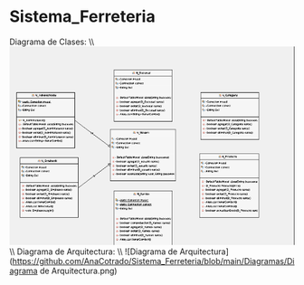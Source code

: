 # Sistema_Ferreteria
Diagrama de Clases:
\\\\
![Diagrama de Clases](https://github.com/AnaCotrado/Sistema_Ferreteria/blob/main/Diagramas/Diagrama%20de%20Clases.png)
\\\\
Diagrama de Arquitectura:
\\\\
![Diagrama de Arquitectura](https://github.com/AnaCotrado/Sistema_Ferreteria/blob/main/Diagramas/Diagrama de Arquitectura.png)
